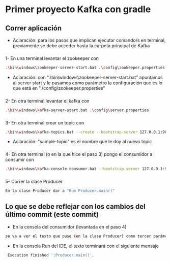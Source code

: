 # Primer proyecto Kafka con gradle

## Correr aplicación

- Aclaración: para los pasos que implican ejecutar comando/s en terminal, previamente se debe acceder hasta la carpeta principal de Kafka

###
1- En una terminal levantar el zookeeper con
```bash
.\bin\windows\zookeeper-server-start.bat .\config\zookeeper.properties
```
- Aclaración: con ".\bin\windows\zookeeper-server-start.bat" apuntamos al server start y le pasamos como parámetro la configuración que es lo que está en ".\config\zookeeper.properties"
###
2- En otra terminal levantar el kafka con
```bash
.\bin\windows\kafka-server-start.bat .\config\server.properties
```
###
3- En otra terminal crear un topic con
```bash
.\bin\windows\kafka-topics.bat --create --bootstrap-server 127.0.0.1:9092 --partitions 3 --topic sample-topic
```
- Aclaración: "sample-topic" es el nombre que le doy al nuevo topic
###
4- En otra terminal (o en la que hice el paso 3) pongo el consumidor a consumir con
```bash
.\bin\windows\kafka-console-consumer.bat --bootstrap-server 127.0.0.1:9092 --topic sample-topic --group java
```
###
5- Correr la clase Producer
```bash
En la clase Producer dar a "Rum Producer.main()"
```
###
## Lo que se debe reflejar con los cambios del último commit (este commit)
- En la consola del consumidor (levantada en el paso 4)
```bash
se va a ver el texto que puse (en la clase Producer) como tercer parámetro en 'new ProducerRecord<>("sample-topic", "key1", "Value_texto-mensaje1");'
```
- En la consola Run del IDE, el texto terminará con el siguiente mensaje
```bash
 Execution finished ':Producer.main()'.
```
